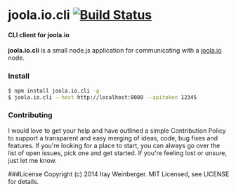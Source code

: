 # joola.io.cli [![Build Status][3]][4]

#### CLI client for joola.io

**joola.io.cli** is a small node.js application for communicating with a [joola.io][joola.io] node.

### Install

```bash
$ npm install joola.io.cli -g
$ joola.io.cli --host http://localhost:8080 --apitoken 12345
```

### Contributing
I would love to get your help and have outlined a simple Contribution Policy to support a transparent and easy merging of ideas, code, bug fixes and features.
If you're looking for a place to start, you can always go over the list of open issues, pick one and get started. If you're feeling lost or unsure, just let me know.

###License
Copyright (c) 2014 Itay Weinberger. MIT Licensed, see LICENSE for details.


[1]: https://coveralls.io/repos/joola/joola.io.cli/badge.png?branch=master
[2]: https://coveralls.io/r/joola/joola.io.cli?branch=master
[3]: https://travis-ci.org/joola/joola.io.cli.png?branch=master
[4]: https://travis-ci.org/joola/joola.io.cli?branch=master

[joola.io]: http://github.com/joola/joola.io